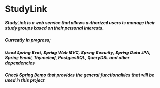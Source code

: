 # StudyLink
##### StudyLink is a web service that allows authorized users to manage their study groups based on their personal interests. 
##### Currently in progress;
##### Used Spring Boot, Spring Web MVC, Spring Security, Spring Data JPA, Spring Email, Thymeleaf, PostgresSQL, QueryDSL and other dependencies
##### Check [Spring Demo](https://github.com/jouyoungsuh) that provides the general functionalities that will be used in this project

